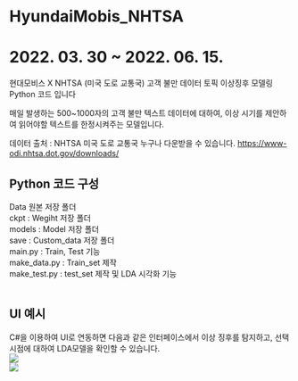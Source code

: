 # HyundaiMobis_NHTSA
# 2022. 03. 30 ~ 2022. 06. 15. 
현대모비스 X NHTSA (미국 도로 교통국) 고객 불만 데이터 토픽 이상징후 모델링 Python 코드 입니다

매일 발생하는 500~1000자의 고객 불만 텍스트 데이터에 대하여, 이상 시기를 제안하여 읽어야할 텍스트를 한정시켜주는 모델입니다. 

데이터 출처 : NHTSA 미국 도로 교통국
누구나 다운받을 수 있습니다. 
https://www-odi.nhtsa.dot.gov/downloads/

## Python 코드 구성 
Data 원본 저장 폴더 <br/>
ckpt : Wegiht 저장 폴더 <br/>
models : Model 저장 폴더<br/>
save : Custom_data 저장 폴더<br/>
main.py : Train, Test 기능 <br/>
make_data.py : Train_set 제작<br/>
make_test.py : test_set 제작 및 LDA 시각화 기능 <br/>
<br/>
## UI 예시 
C#을 이용하여 UI로 연동하면 다음과 같은 인터페이스에서 이상 징후를 탐지하고, 선택 시점에 대하여 LDA모델을 확인할 수 있습니다.  <br/>
<img src="https://user-images.githubusercontent.com/77080290/173836830-e440896c-31d4-4315-a2c4-07106a0e84f9.gif"> <br/>
<img src="https://user-images.githubusercontent.com/77080290/173836386-e6afc6e0-32b8-48a6-bb60-8f1059a2a26d.gif">

